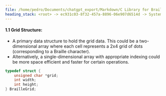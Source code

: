 ```yaml
---
file: /home/pedro/Documents/chatgpt_export/Markdown/C Library for Braille Grid.md
heading_stack: <root> -> ec931c03-8f32-457a-8896-06e907d6514d -> System -> 60c8cb8a-5be6-436c-a7a1-cb652f0b1c63 -> System -> aaa235c3-fbbd-4934-8b73-22293c85c582 -> User -> d76e01e6-664a-4b58-a15d-be309aaa9e65 -> Assistant -> 1. **Data Structures:** -> 1.1 Grid Structure:
---
```

#### 1.1 Grid Structure:

- A primary data structure to hold the grid data. This could be a two-dimensional array where each cell represents a 2x4 grid of dots (corresponding to a Braille character).
- Alternatively, a single-dimensional array with appropriate indexing could be more space efficient and faster for certain operations.

```c
typedef struct {
    unsigned char *grid;
    int width;
    int height;
} BrailleGrid;
```

